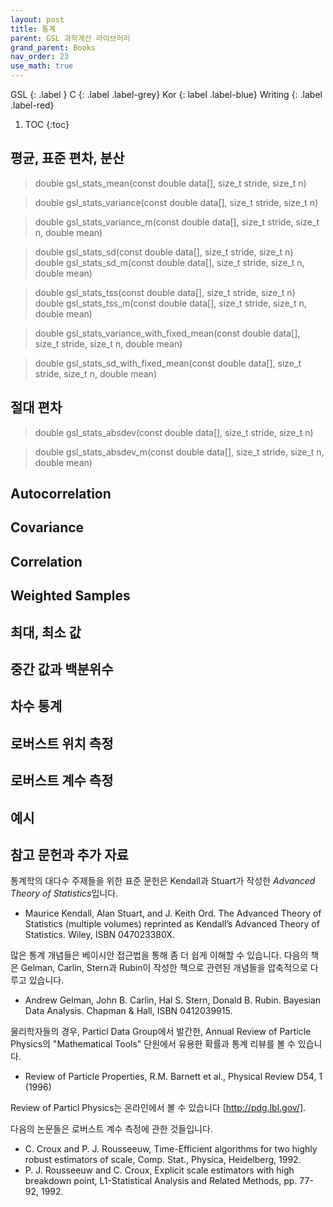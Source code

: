 ```yaml
---
layout: post
title: 통계
parent: GSL 과학계산 라이브러리
grand_parent: Books
nav_order: 23
use_math: true
---
```


GSL
{: .label }
C
{: .label .label-grey}
Kor
{: label .label-blue}
Writing
{: .label .label-red}


1. TOC
{:toc}

## 평균, 표준 편차, 분산


>double gsl_stats_mean(const double data[], size_t stride, size_t n)


>double gsl_stats_variance(const double data[], size_t stride, size_t n)


>double gsl_stats_variance_m(const double data[], size_t stride, size_t n, double mean)



>double gsl_stats_sd(const double data[], size_t stride, size_t n)<br>
>double gsl_stats_sd_m(const double data[], size_t stride, size_t n, double mean)


>double gsl_stats_tss(const double data[], size_t stride, size_t n)<br>
>double gsl_stats_tss_m(const double data[], size_t stride, size_t n, double mean)


>double gsl_stats_variance_with_fixed_mean(const double data[], size_t stride, size_t n, double mean)


>double gsl_stats_sd_with_fixed_mean(const double data[], size_t stride, size_t n, double mean)

## 절대 편차

>double gsl_stats_absdev(const double data[], size_t stride, size_t n)

>double gsl_stats_absdev_m(const double data[], size_t stride, size_t n, double mean)


## Autocorrelation

## Covariance

## Correlation

## Weighted Samples

## 최대, 최소 값

## 중간 값과 백분위수

## 차수 통계

## 로버스트 위치 측정


## 로버스트 계수 측정

## 예시

## 참고 문헌과 추가 자료

통계학의 대다수 주제들을 위한 표준 문헌은 Kendall과 Stuart가 작성한 *Advanced Theory of Statistics*입니다. 

* Maurice Kendall, Alan Stuart, and J. Keith Ord. The Advanced Theory of Statistics (multiple volumes) reprinted as Kendall’s Advanced Theory of Statistics. Wiley, ISBN 047023380X.

많은 통계 개념들은 베이시안 접근법을 통해 좀 더 쉽게 이해할 수 있습니다. 다음의 책은 Gelman, Carlin, Stern과 Rubin이 작성한 책으로 관련된 개념들을 압축적으로 다루고 있습니다.

* Andrew Gelman, John B. Carlin, Hal S. Stern, Donald B. Rubin. Bayesian Data Analysis. Chapman & Hall, ISBN 0412039915.

물리학자들의 경우, Particl Data Group에서 발간한, Annual Review of Particle Physics의 "Mathematical Tools" 단원에서 유용한 확률과 통계 리뷰를 볼 수 있습니다.

* Review of Particle Properties, R.M. Barnett et al., Physical Review D54, 1 (1996)

Review of Particl Physics는 온라인에서 볼 수 있습니다 [http://pdg.lbl.gov/].

다음의 논문들은 로버스트 계수 측정에 관한 것들입니다.


* C. Croux and P. J. Rousseeuw, Time-Efficient algorithms for two highly robust estimators of scale, Comp. Stat., Physica, Heidelberg, 1992.
* P. J. Rousseeuw and C. Croux, Explicit scale estimators with high breakdown point, L1-Statistical Analysis and Related Methods, pp. 77-92, 1992.